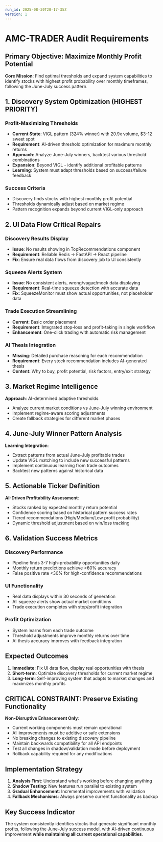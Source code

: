 ```yaml
---
run_id: 2025-08-30T20-17-35Z
version: 1
---
```


# AMC-TRADER Audit Requirements

## Primary Objective: Maximize Monthly Profit Potential

**Core Mission**: Find optimal thresholds and expand system capabilities to identify stocks with highest profit probability over monthly timeframes, following the June-July success pattern.

## 1. Discovery System Optimization (HIGHEST PRIORITY)

### Profit-Maximizing Thresholds
- **Current State**: VIGL pattern (324% winner) with 20.9x volume, $3-12 sweet spot
- **Requirement**: AI-driven threshold optimization for maximum monthly returns
- **Approach**: Analyze June-July winners, backtest various threshold combinations
- **Expansion**: Beyond VIGL - identify additional profitable patterns
- **Learning**: System must adapt thresholds based on success/failure feedback

### Success Criteria
- Discovery finds stocks with highest monthly profit potential
- Thresholds dynamically adjust based on market regime
- Pattern recognition expands beyond current VIGL-only approach

## 2. UI Data Flow Critical Repairs

### Discovery Results Display
- **Issue**: No results showing in TopRecommendations component
- **Requirement**: Reliable Redis → FastAPI → React pipeline
- **Fix**: Ensure real data flows from discovery job to UI consistently

### Squeeze Alerts System
- **Issue**: No consistent alerts, wrong/vague/mock data displaying  
- **Requirement**: Real-time squeeze detection with accurate data
- **Fix**: SqueezeMonitor must show actual opportunities, not placeholder data

### Trade Execution Streamlining
- **Current**: Basic order placement
- **Requirement**: Integrated stop-loss and profit-taking in single workflow
- **Enhancement**: One-click trading with automatic risk management

### AI Thesis Integration
- **Missing**: Detailed purchase reasoning for each recommendation
- **Requirement**: Every stock recommendation includes AI-generated thesis
- **Content**: Why to buy, profit potential, risk factors, entry/exit strategy

## 3. Market Regime Intelligence

**Approach**: AI-determined adaptive thresholds
- Analyze current market conditions vs June-July winning environment
- Implement regime-aware scoring adjustments
- Create fallback strategies for different market phases

## 4. June-July Winner Pattern Analysis

**Learning Integration**:
- Extract patterns from actual June-July profitable trades
- Update VIGL matching to include new successful patterns
- Implement continuous learning from trade outcomes
- Backtest new patterns against historical data

## 5. Actionable Ticker Definition

**AI-Driven Profitability Assessment**:
- Stocks ranked by expected monthly return potential
- Confidence scoring based on historical pattern success rates  
- Tiered recommendations (High/Medium/Low profit probability)
- Dynamic threshold adjustment based on win/loss tracking

## 6. Validation Success Metrics

### Discovery Performance
- Pipeline finds 3-7 high-probability opportunities daily
- Monthly return predictions achieve >60% accuracy
- False positive rate <30% for high-confidence recommendations

### UI Functionality  
- Real data displays within 30 seconds of generation
- All squeeze alerts show actual market conditions
- Trade execution completes with stop/profit integration

### Profit Optimization
- System learns from each trade outcome
- Threshold adjustments improve monthly returns over time
- AI thesis accuracy improves with feedback integration

## Expected Outcomes

1. **Immediate**: Fix UI data flow, display real opportunities with thesis
2. **Short-term**: Optimize discovery thresholds for current market regime  
3. **Long-term**: Self-improving system that adapts to market changes and maximizes monthly profits

## CRITICAL CONSTRAINT: Preserve Existing Functionality

**Non-Disruptive Enhancement Only**:
- Current working components must remain operational
- All improvements must be additive or safe extensions
- No breaking changes to existing discovery pipeline
- Maintain backwards compatibility for all API endpoints
- Test all changes in shadow/validation mode before deployment
- Rollback capability required for any modifications

## Implementation Strategy
1. **Analysis First**: Understand what's working before changing anything
2. **Shadow Testing**: New features run parallel to existing system
3. **Gradual Enhancement**: Incremental improvements with validation
4. **Fallback Mechanisms**: Always preserve current functionality as backup

## Key Success Indicator
The system consistently identifies stocks that generate significant monthly profits, following the June-July success model, with AI-driven continuous improvement **while maintaining all current operational capabilities**.